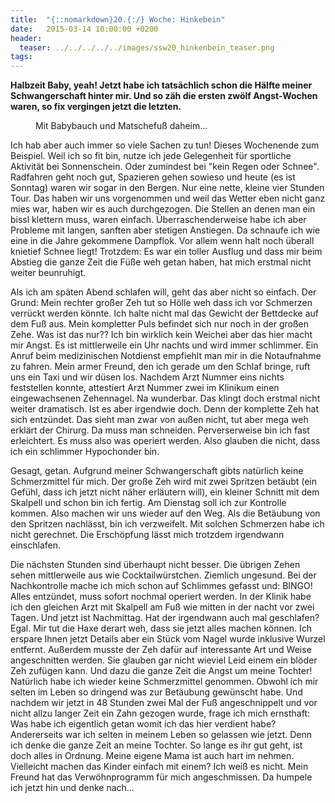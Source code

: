 ```yaml
---
title:  "{::nomarkdown}20.{:/} Woche: Hinkebein"
date:   2015-03-14 10:00:00 +0200
header:
  teaser: ../../../../../images/ssw20_hinkenbein_teaser.png
tags:
---
```

**Halbzeit Baby, yeah! Jetzt habe ich tatsächlich schon die Hälfte meiner Schwangerschaft hinter mir. Und so zäh die ersten zwölf Angst-Wochen waren, so fix vergingen jetzt die letzten.**

<figure>
  <img src="../../../../../images/ssw20_hinkenbein.jpg" alt="">
  <figcaption>Mit Babybauch und Matschefuß daheim...</figcaption>
</figure>

Ich hab aber auch immer so viele Sachen zu tun! Dieses Wochenende zum Beispiel. Weil ich so fit bin, nutze ich jede Gelegenheit für sportliche Aktivität bei Sonnenschein. Oder zumindest bei "kein Regen oder Schnee". Radfahren geht noch gut, Spazieren gehen sowieso und heute (es ist Sonntag) waren wir sogar in den Bergen. Nur eine nette, kleine vier Stunden Tour. Das haben wir uns vorgenommen und weil das Wetter eben nicht ganz mies war, haben wir es auch durchgezogen. Die Stellen an denen man ein bissl klettern muss, waren einfach. Überraschenderweise habe ich aber Probleme mit langen, sanften aber stetigen Anstiegen. Da schnaufe ich wie eine in die Jahre gekommene Dampflok. Vor allem wenn halt noch überall knietief Schnee liegt! Trotzdem: Es war ein toller Ausflug und dass mir beim Abstieg die ganze Zeit die Füße weh getan haben, hat mich erstmal nicht weiter beunruhigt.

Als ich am späten Abend schlafen will, geht das aber nicht so einfach. Der Grund: Mein rechter großer Zeh tut so Hölle weh dass ich vor Schmerzen verrückt werden könnte. Ich halte nicht mal das Gewicht der Bettdecke auf dem Fuß aus. Mein kompletter Puls befindet sich nur noch in der großen Zehe. Was ist das nur?? Ich bin wirklich kein Weichei aber das hier macht mir Angst. Es ist mittlerweile ein Uhr nachts und wird immer schlimmer. Ein Anruf beim medizinischen Notdienst empfiehlt man mir in die Notaufnahme zu fahren. Mein armer Freund, den ich gerade um den Schlaf bringe, ruft uns ein Taxi und wir düsen los. Nachdem Arzt Nummer eins nichts feststellen konnte, attestiert Arzt Nummer zwei im Klinikum einen eingewachsenen Zehennagel. Na wunderbar. Das klingt doch erstmal nicht weiter dramatisch. Ist es aber irgendwie doch. Denn der komplette Zeh hat sich entzündet. Das sieht man zwar von außen nicht, tut aber mega weh erklärt der Chirurg. Da muss man schneiden. Perverserweise bin ich fast erleichtert. Es muss also was operiert werden. Also glauben die nicht, dass ich ein schlimmer Hypochonder bin.

Gesagt, getan. Aufgrund meiner Schwangerschaft gibts natürlich keine Schmerzmittel für mich. Der große Zeh wird mit zwei Spritzen betäubt (ein Gefühl, dass ich jetzt nicht näher erläutern will), ein kleiner Schnitt mit dem Skalpell und schon bin ich fertig. Am Dienstag soll ich zur Kontrolle kommen. Also machen wir uns wieder auf den Weg. Als die Betäubung von den Spritzen nachlässt, bin ich verzweifelt. Mit solchen Schmerzen habe ich nicht gerechnet. Die Erschöpfung lässt mich trotzdem irgendwann einschlafen.

Die nächsten Stunden sind überhaupt nicht besser. Die übrigen Zehen sehen mittlerweile aus wie Cocktailwürstchen. Ziemlich ungesund. Bei der Nachkontrolle mache ich mich schon auf Schlimmes gefasst und: BINGO! Alles entzündet, muss sofort nochmal operiert werden. In der Klinik habe ich den gleichen Arzt mit Skalpell am Fuß wie mitten in der nacht vor zwei Tagen. Und jetzt ist Nachmittag. Hat der irgendwann auch mal geschlafen? Egal. Mir tut die Haxe derart weh, dass sie jetzt alles machen können. Ich erspare Ihnen jetzt Details aber ein Stück vom Nagel wurde inklusive Wurzel entfernt. Außerdem musste der Zeh dafür auf interessante Art und Weise angeschnitten werden. Sie glauben gar nicht wieviel Leid einem ein blöder Zeh zufügen kann. Und dazu die ganze Zeit die Angst um meine Tochter! Natürlich habe ich wieder keine Schmerzmittel genommen. Obwohl ich mir selten im Leben so dringend was zur Betäubung gewünscht habe. Und nachdem wir jetzt in 48 Stunden zwei Mal der Fuß angeschnippelt und vor nicht allzu langer Zeit ein Zahn gezogen wurde, frage ich mich ernsthaft: Was habe ich eigentlich getan womit ich das hier verdient habe? Andererseits war ich selten in meinem Leben so gelassen wie jetzt. Denn ich denke die ganze Zeit an meine Tochter. So lange es ihr gut geht, ist doch alles in Ordnung. Meine eigene Mama ist auch hart im nehmen. Vielleicht machen das Kinder einfach mit einem? Ich weiß es nicht. Mein Freund hat das Verwöhnprogramm für mich angeschmissen. Da humpele ich jetzt hin und denke nach...

